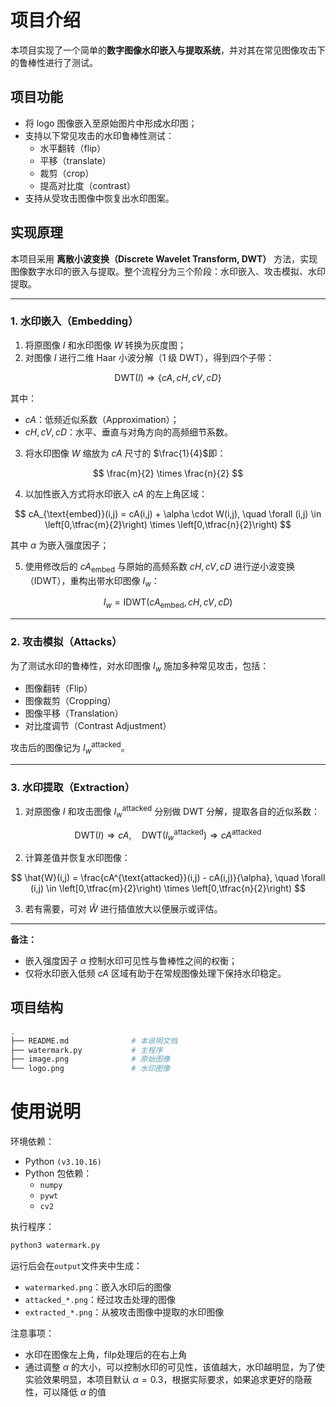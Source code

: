 # 项目介绍
本项目实现了一个简单的**数字图像水印嵌入与提取系统**，并对其在常见图像攻击下的鲁棒性进行了测试。

## 项目功能
- 将 logo 图像嵌入至原始图片中形成水印图；
- 支持以下常见攻击的水印鲁棒性测试：
  - 水平翻转（flip）
  - 平移（translate）
  - 裁剪（crop）
  - 提高对比度（contrast）
- 支持从受攻击图像中恢复出水印图案。
## 实现原理

本项目采用 **离散小波变换（Discrete Wavelet Transform, DWT）** 方法，实现图像数字水印的嵌入与提取。整个流程分为三个阶段：水印嵌入、攻击模拟、水印提取。

---

### 1. 水印嵌入（Embedding）

1. 将原图像 $I$ 和水印图像 $W$ 转换为灰度图；
2. 对图像 $I$ 进行二维 Haar 小波分解（1 级 DWT），得到四个子带：

$$
\text{DWT}(I) \Rightarrow \{cA, cH, cV, cD\}
$$

   其中：
   - $cA$：低频近似系数（Approximation）；
   - $cH, cV, cD$：水平、垂直与对角方向的高频细节系数。
3. 将水印图像 $W$ 缩放为 $cA$ 尺寸的 $\frac{1}{4}$即：

$$
\frac{m}{2} \times \frac{n}{2}
$$

4. 以加性嵌入方式将水印嵌入 $cA$ 的左上角区域：

$$
cA_{\text{embed}}(i,j) = cA(i,j) + \alpha \cdot W(i,j), \quad \forall (i,j) \in \left[0,\tfrac{m}{2}\right) \times \left[0,\tfrac{n}{2}\right)
$$

   其中 $\alpha$ 为嵌入强度因子；
   
5. 使用修改后的 $cA_{\text{embed}}$ 与原始的高频系数 $cH, cV, cD$ 进行逆小波变换（IDWT），重构出带水印图像 $I_w$：

$$
I_w = \text{IDWT}(cA_{\text{embed}}, cH, cV, cD)
$$

---

### 2. 攻击模拟（Attacks）

为了测试水印的鲁棒性，对水印图像 $I_w$ 施加多种常见攻击，包括：
- 图像翻转（Flip）
- 图像裁剪（Cropping）
- 图像平移（Translation）
- 对比度调节（Contrast Adjustment）

攻击后的图像记为 $I_w^{\text{attacked}}$。

---

### 3. 水印提取（Extraction）

1. 对原图像 $I$ 和攻击图像 $I_w^{\text{attacked}}$ 分别做 DWT 分解，提取各自的近似系数：

$$
\text{DWT}(I) \Rightarrow cA, \quad \text{DWT}(I_w^{\text{attacked}}) \Rightarrow cA^{\text{attacked}}
$$

2. 计算差值并恢复水印图像：

$$
\hat{W}(i,j) = \frac{cA^{\text{attacked}}(i,j) - cA(i,j)}{\alpha}, \quad \forall (i,j) \in \left[0,\tfrac{m}{2}\right) \times \left[0,\tfrac{n}{2}\right)
$$
   
3. 若有需要，可对 $\hat{W}$ 进行插值放大以便展示或评估。

---

**备注：**
- 嵌入强度因子 $\alpha$ 控制水印可见性与鲁棒性之间的权衡；
- 仅将水印嵌入低频 $cA$ 区域有助于在常规图像处理下保持水印稳定。


## 项目结构

```bash
.
├── README.md              # 本说明文档
├── watermark.py           # 主程序
├── image.png              # 原始图像
└── logo.png               # 水印图像
```

# 使用说明

环境依赖：
- Python `(v3.10.16)`
- Python 包依赖：
   - `numpy`
   - `pywt`
   - `cv2`

执行程序：
```bash
python3 watermark.py
```
运行后会在`output`文件夹中生成：
- `watermarked.png`：嵌入水印后的图像
- `attacked_*.png`：经过攻击处理的图像
- `extracted_*.png`：从被攻击图像中提取的水印图像

注意事项：
- 水印在图像左上角，filp处理后的在右上角
- 通过调整 $\alpha$ 的大小，可以控制水印的可见性，该值越大，水印越明显，为了使实验效果明显，本项目默认 $\alpha=0.3$，根据实际要求，如果追求更好的隐蔽性，可以降低 $\alpha$ 的值
